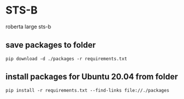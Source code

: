 # STS-B

roberta large sts-b

## save packages to folder
```
pip download -d ./packages -r requirements.txt
```

## install packages for Ubuntu 20.04 from folder
```
pip install -r requirements.txt --find-links file://./packages
```

